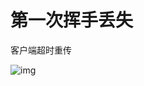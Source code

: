 # 第一次挥手丢失

客户端超时重传

![img](https://cdn.jsdelivr.net/gh/sword4869/pic1@main/images202406162316039.png)
